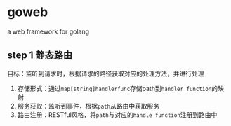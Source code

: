 # goweb
a web framework for golang


## step 1 静态路由
目标：监听到请求时，根据请求的路径获取对应的处理方法，并进行处理
1. 存储形式：通过`map[string]handlerfunc`存储path到`handler function`的映射
2. 服务获取：监听到事件，根据`path`从路由中获取服务
3. 路由注册：RESTful风格，将`path`与对应的`handle function`注册到路由中
